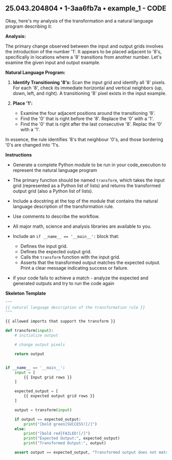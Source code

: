 25.043.204804 • 1-3aa6fb7a • example_1 - CODE
---
Okay, here's my analysis of the transformation and a natural language program describing it:

**Analysis:**

The primary change observed between the input and output grids involves the introduction of the number '1'.  It appears to be placed adjacent to '8's, specifically in locations where a '8' transitions from another number. Let's examine the given input and output example.

**Natural Language Program:**

1.  **Identify Transitioning '8's:** Scan the input grid and identify all '8' pixels. For each '8', check its immediate horizontal and vertical neighbors (up, down, left, and right). A transitioning '8' pixel exists in the input example.

2.  **Place '1':**
    *   Examine the four adjacent positions around the transitioning '8'.
    * Find the '0' that is right before the '8'. Replace the '0' with a '1'.
    * Find the '0' that is right after the last consecutive '8'. Replac the '0' with a '1'.

In essence, the rule identifies '8's that neighbour '0's, and those bordering '0's are changed into '1's.

**Instructions**

- Generate a complete Python module to be run in your code_execution to
  represent the natural language program 
- The primary function should be named `transform`, which takes the input grid (represented as a Python list of lists) and returns the transformed output grid (also a Python list of lists).
- Include a docstring at the top of the module that contains the natural language description of the transformation rule.
- Use comments to describe the workflow.
- All major math, science and analysis libraries are available to you.
- Include an `if __name__ == '__main__':` block that:
    - Defines the input grid.
    - Defines the expected output grid.
    - Calls the `transform` function with the input grid.
    - Asserts that the transformed output matches the expected output. Print a clear message indicating success or failure.

- if your code fails to achieve a match - analyze the expected and generated
  outputs and try to run the code again 

**Skeleton Template**

```python
"""
{{ natural language description of the transformation rule }}
"""

{{ allowed imports that support the transform }}

def transform(input):
    # initialize output

    # change output pixels 

    return output


if __name__ == '__main__':
    input = [
        {{ Input grid rows }}
    ]

    expected_output = [
        {{ expected output grid rows }}
    ]

    output = transform(input)

    if output == expected_output:
        print("[bold green]SUCCESS![/]")
    else:
        print("[bold red]FAILED![/]")
        print("Expected Output:", expected_output)
        print("Transformed Output:", output)

    assert output == expected_output, "Transformed output does not match expected output."

```
